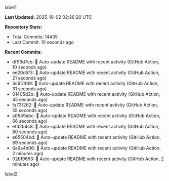 
label1 
<!-- ACTIVITY_START -->
**Last Updated:** 2025-10-02 02:26:20 UTC

**Repository Stats:**
- Total Commits: 14435
- Last Commit: 10 seconds ago

**Recent Commits:**
- df93d7eb: 🤖 Auto-update README with recent activity (GitHub Action, 10 seconds ago)
- ee20d5f3: 🤖 Auto-update README with recent activity (GitHub Action, 21 seconds ago)
- 3c951f69: 🤖 Auto-update README with recent activity (GitHub Action, 31 seconds ago)
- 01405d2b: 🤖 Auto-update README with recent activity (GitHub Action, 45 seconds ago)
- fa73f262: 🤖 Auto-update README with recent activity (GitHub Action, 55 seconds ago)
- a0549abc: 🤖 Auto-update README with recent activity (GitHub Action, 66 seconds ago)
- efd2b4c8: 🤖 Auto-update README with recent activity (GitHub Action, 80 seconds ago)
- e65504bd: 🤖 Auto-update README with recent activity (GitHub Action, 89 seconds ago)
- 6a6a4d06: 🤖 Auto-update README with recent activity (GitHub Action, 2 minutes ago)
- 02b19653: 🤖 Auto-update README with recent activity (GitHub Action, 2 minutes ago)
<!-- ACTIVITY_END -->

label2
